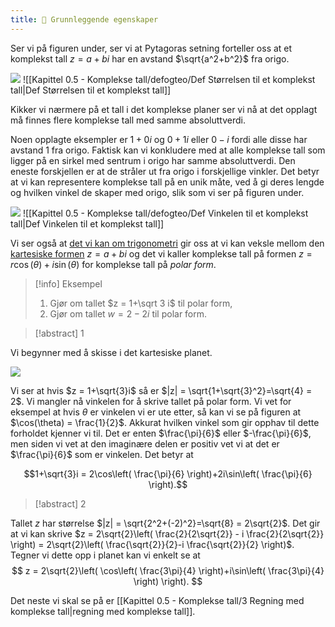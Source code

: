 ```yaml
---
title: 📄 Grunnleggende egenskaper
---
```

Ser vi på figuren under, ser vi at Pytagoras setning forteller oss at et komplekst tall $z = a+bi$ har en avstand $\sqrt{a^2+b^2}$ fra origo. 

![](Files/shapes%20at%2024-08-12%2014.13.06.svg)
![[Kapittel 0.5 - Komplekse tall/defogteo/Def Størrelsen til et komplekst tall|Def Størrelsen til et komplekst tall]]

Kikker vi nærmere på et tall i det komplekse planer ser vi nå at det opplagt må finnes flere komplekse tall med samme absoluttverdi. 

Noen opplagte eksempler er $1+0i$ og $0+1i$ eller $0-i$ fordi alle disse har avstand $1$ fra origo. Faktisk kan vi konkludere med at alle komplekse tall som ligger på en sirkel med sentrum i origo har samme absoluttverdi. Den eneste forskjellen er at de stråler ut fra origo i forskjellige vinkler. Det betyr at vi kan representere komplekse tall på en unik måte, ved å gi deres lengde og hvilken vinkel de skaper med origo, slik som vi ser på figuren under.

![](Files/shapes%20at%2024-08-12%2014.57.36.svg)
![[Kapittel 0.5 - Komplekse tall/defogteo/Def Vinkelen til et komplekst tall|Def Vinkelen til et komplekst tall]]

Vi ser også at [det vi kan om trigonometri](Kapittel%200%20-%20innledende%20kapittel/7.1%20Vinkelmål.md) gir oss at vi kan veksle mellom den [kartesiske formen](Kapittel%200.5%20-%20Komplekse%20tall/1%20Komplekse%20tall.md) $z=a+bi$ og det vi kaller komplekse tall på formen $z = r\cos(\theta)+i\sin(\theta)$ for komplekse tall på *polar form*. 

> [!info] Eksempel 
> 1. Gjør om tallet $z = 1+\sqrt 3 i$ til polar form,
> 2. Gjør om tallet $w = 2-2i$ til polar form.

> [!abstract] 1

Vi begynner med å skisse i det kartesiske planet. 

![](Files/shapes%20at%2024-08-12%2015.11.07.svg)

Vi ser at hvis $z = 1+\sqrt{3}i$ så er $|z| = \sqrt{1+\sqrt{3}^2}=\sqrt{4} = 2$. Vi mangler nå vinkelen for å skrive tallet på polar form. Vi vet for eksempel at hvis $\theta$ er vinkelen vi er ute etter, så kan vi se på figuren at $\cos(\theta) = \frac{1}{2}$. Akkurat hvilken vinkel som gir opphav til dette forholdet kjenner vi til. Det er enten $\frac{\pi}{6}$ eller $-\frac{\pi}{6}$, men siden vi vet at den imaginære delen er positiv vet vi at det er $\frac{\pi}{6}$ som er vinkelen. Det betyr at 

$$1+\sqrt{3}i = 2\cos\left( \frac{\pi}{6} \right)+2i\sin\left( \frac{\pi}{6} \right).$$
> [!abstract] 2

Tallet $z$ har størrelse $|z| = \sqrt{2^2+(-2)^2}=\sqrt{8} = 2\sqrt{2}$. Det gir at vi kan skrive $z = 2\sqrt{2}\left( \frac{2}{2\sqrt{2}} - i \frac{2}{2\sqrt{2}}  \right) = 2\sqrt{2}\left( \frac{\sqrt{2}}{2}-i \frac{\sqrt{2}}{2} \right)$. Tegner vi dette opp i planet kan vi enkelt se at
$$
z = 2\sqrt{2}\left( \cos\left( \frac{3\pi}{4} \right)+i\sin\left( \frac{3\pi}{4} \right) \right).
$$

Det neste vi skal se på er [[Kapittel 0.5 - Komplekse tall/3 Regning med komplekse tall|regning med komplekse tall]].